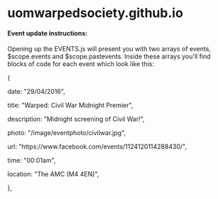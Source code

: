 # uomwarpedsociety.github.io

<h4>Event update instructions:</h4>

<p>Opening up the EVENTS.js will present you with two arrays of events, $scope.events and $scope.pastevents. Inside these arrays you'll find blocks of code for each event which look like this:</p>

<div>
<p>{</p>
<p> date: "29/04/2016",</p>
<p> title: "Warped: Civil War Midnight Premier",</p>  
<p> description: "Midnight screening of Civil War!",</p>  
<p> photo: "/image/eventphoto/civilwar.jpg",</p>  
<p> url: "https://www.facebook.com/events/1124120114288430/",</p>  
<p> time: "00:01am",</p>  
<p> location: "The AMC (M4 4EN)",</p>  
<p>},</p>
</div>
